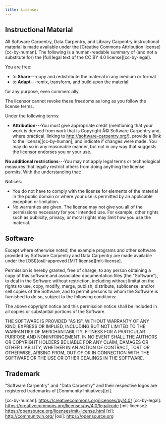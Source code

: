 ```yaml
---
title: Licenses
---
```


## Instructional Material

All Software Carpentry, Data Carpentry, and Library Carpentry instructional
material is made available under the [Creative Commons Attribution
license][cc-by-human]. The following is a human-readable summary of (and not
a substitute for) the [full legal text of the CC BY 4.0
license][cc-by-legal].

You are free:

* to **Share**---copy and redistribute the material in any medium or format
* to **Adapt**---remix, transform, and build upon the material

for any purpose, even commercially.

The licensor cannot revoke these freedoms as long as you follow the license
terms.

Under the following terms:

* **Attribution**---You must give appropriate credit (mentioning that your
  work is derived from work that is Copyright Â© Software Carpentry and,
  where practical, linking to http://software-carpentry.org/), provide a
  [link to the license][cc-by-human], and indicate if changes were made. You
  may do so in any reasonable manner, but not in any way that suggests the
  licensor endorses you or your use.

**No additional restrictions**---You may not apply legal terms or
technological measures that legally restrict others from doing
anything the license permits.  With the understanding that:

Notices:

* You do not have to comply with the license for elements of the material in
  the public domain or where your use is permitted by an applicable
  exception or limitation.
* No warranties are given. The license may not give you all of the
  permissions necessary for your intended use. For example, other rights
  such as publicity, privacy, or moral rights may limit how you use the
  material.

## Software

Except where otherwise noted, the example programs and other software
provided by Software Carpentry and Data Carpentry are made available under
the [OSI][osi]-approved [MIT license][mit-license].

Permission is hereby granted, free of charge, to any person obtaining a copy
of this software and associated documentation files (the "Software"), to
deal in the Software without restriction, including without limitation the
rights to use, copy, modify, merge, publish, distribute, sublicense, and/or
sell copies of the Software, and to permit persons to whom the Software is
furnished to do so, subject to the following conditions:

The above copyright notice and this permission notice shall be included in
all copies or substantial portions of the Software.

THE SOFTWARE IS PROVIDED "AS IS", WITHOUT WARRANTY OF ANY KIND, EXPRESS OR
IMPLIED, INCLUDING BUT NOT LIMITED TO THE WARRANTIES OF MERCHANTABILITY,
FITNESS FOR A PARTICULAR PURPOSE AND NONINFRINGEMENT. IN NO EVENT SHALL THE
AUTHORS OR COPYRIGHT HOLDERS BE LIABLE FOR ANY CLAIM, DAMAGES OR OTHER
LIABILITY, WHETHER IN AN ACTION OF CONTRACT, TORT OR OTHERWISE, ARISING
FROM, OUT OF OR IN CONNECTION WITH THE SOFTWARE OR THE USE OR OTHER DEALINGS
IN THE SOFTWARE.

## Trademark

"Software Carpentry" and "Data Carpentry" and their respective logos are
registered trademarks of [Community Initiatives][ci].

[cc-by-human]: https://creativecommons.org/licenses/by/4.0/ [cc-by-legal]:
https://creativecommons.org/licenses/by/4.0/legalcode [mit-license]:
https://opensource.org/licenses/mit-license.html [ci]:
http://communityin.org/ [osi]: https://opensource.org
